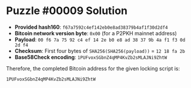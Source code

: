 # Puzzle #00009 Solution

- **Provided hash160**: `f67a7592c4ef142eb0e8ad38379b4af1f30d2df4`
- **Bitcoin network version byte**: `0x00` (for a P2PKH mainnet address)
- **Payload**: `00 f6 7a 75 92 c4 ef 14 2e b0 e8 ad 38 37 9b 4a f1 f3 0d 2d f4`
- **Checksum**: First four bytes of `SHA256(SHA256(payload))` = `12 18 fa 2b`
- **Base58Check encoding**: `1PUFvoxSGbnZ4qMP4KvZb2sMLAJNi9ZhtW`

Therefore, the completed Bitcoin address for the given locking script is:

```
1PUFvoxSGbnZ4qMP4KvZb2sMLAJNi9ZhtW
```
